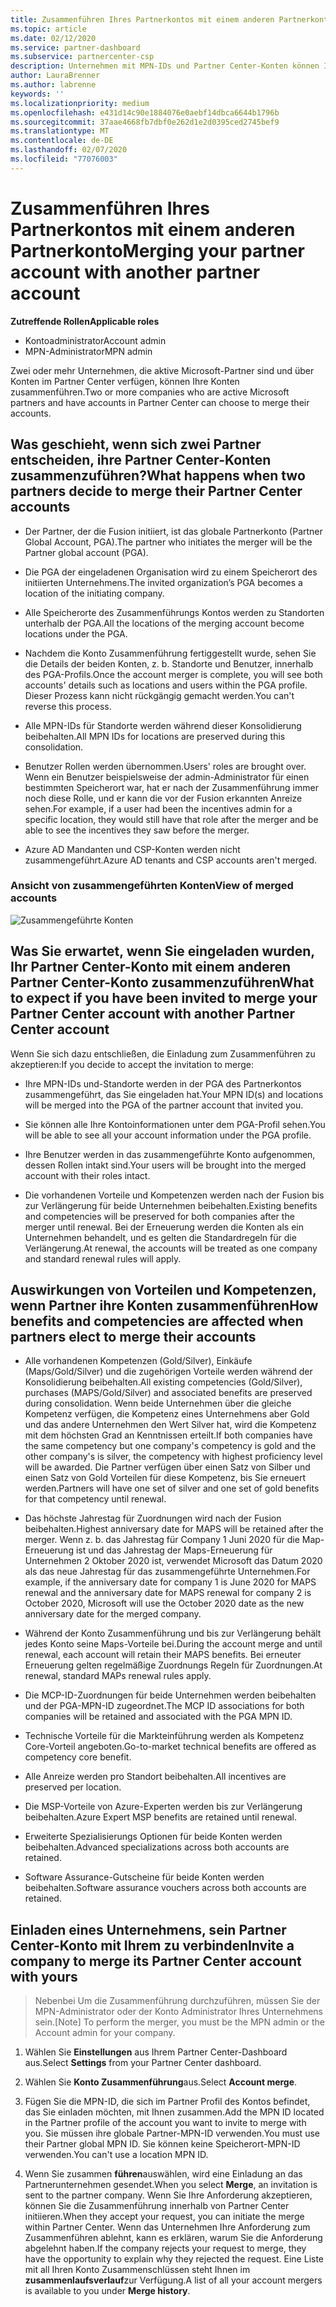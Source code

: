 ```yaml
---
title: Zusammenführen Ihres Partnerkontos mit einem anderen Partnerkonto | Partner Center
ms.topic: article
ms.date: 02/12/2020
ms.service: partner-dashboard
ms.subservice: partnercenter-csp
description: Unternehmen mit MPN-IDs und Partner Center-Konten können Ihre Konten zusammenführen.
author: LauraBrenner
ms.author: labrenne
keywords: ''
ms.localizationpriority: medium
ms.openlocfilehash: e431d14c90e1884076e0aebf14dbca6644b1796b
ms.sourcegitcommit: 37aae4668fb7dbf0e262d1e2d0395ced2745bef9
ms.translationtype: MT
ms.contentlocale: de-DE
ms.lasthandoff: 02/07/2020
ms.locfileid: "77076003"
---
```

# <a name="merging-your-partner-account-with-another-partner-account"></a><span data-ttu-id="4e71d-103">Zusammenführen Ihres Partnerkontos mit einem anderen Partnerkonto</span><span class="sxs-lookup"><span data-stu-id="4e71d-103">Merging your partner account with another partner account</span></span>

<span data-ttu-id="4e71d-104">**Zutreffende Rollen**</span><span class="sxs-lookup"><span data-stu-id="4e71d-104">**Applicable roles**</span></span>

- <span data-ttu-id="4e71d-105">Kontoadministrator</span><span class="sxs-lookup"><span data-stu-id="4e71d-105">Account admin</span></span>
- <span data-ttu-id="4e71d-106">MPN-Administrator</span><span class="sxs-lookup"><span data-stu-id="4e71d-106">MPN admin</span></span>

<span data-ttu-id="4e71d-107">Zwei oder mehr Unternehmen, die aktive Microsoft-Partner sind und über Konten im Partner Center verfügen, können Ihre Konten zusammenführen.</span><span class="sxs-lookup"><span data-stu-id="4e71d-107">Two or more companies who are active Microsoft partners and have accounts in Partner Center can choose to merge their accounts.</span></span> 

## <a name="what-happens-when-two-partners-decide-to-merge-their-partner-center-accounts"></a><span data-ttu-id="4e71d-108">Was geschieht, wenn sich zwei Partner entscheiden, ihre Partner Center-Konten zusammenzuführen?</span><span class="sxs-lookup"><span data-stu-id="4e71d-108">What happens when two partners decide to merge their Partner Center accounts</span></span>

- <span data-ttu-id="4e71d-109">Der Partner, der die Fusion initiiert, ist das globale Partnerkonto (Partner Global Account, PGA).</span><span class="sxs-lookup"><span data-stu-id="4e71d-109">The partner who initiates the merger will be the Partner global account (PGA).</span></span> 

- <span data-ttu-id="4e71d-110">Die PGA der eingeladenen Organisation wird zu einem Speicherort des initiierten Unternehmens.</span><span class="sxs-lookup"><span data-stu-id="4e71d-110">The invited organization’s PGA becomes a location of the initiating company.</span></span>  

- <span data-ttu-id="4e71d-111">Alle Speicherorte des Zusammenführungs Kontos werden zu Standorten unterhalb der PGA.</span><span class="sxs-lookup"><span data-stu-id="4e71d-111">All the locations of the merging account become locations under the PGA.</span></span> 

- <span data-ttu-id="4e71d-112">Nachdem die Konto Zusammenführung fertiggestellt wurde, sehen Sie die Details der beiden Konten, z. b. Standorte und Benutzer, innerhalb des PGA-Profils.</span><span class="sxs-lookup"><span data-stu-id="4e71d-112">Once the account merger is complete, you will see both accounts' details such as locations and users within the PGA profile.</span></span> <span data-ttu-id="4e71d-113">Dieser Prozess kann nicht rückgängig gemacht werden.</span><span class="sxs-lookup"><span data-stu-id="4e71d-113">You can't reverse this process.</span></span> 

- <span data-ttu-id="4e71d-114">Alle MPN-IDs für Standorte werden während dieser Konsolidierung beibehalten.</span><span class="sxs-lookup"><span data-stu-id="4e71d-114">All MPN IDs for locations are preserved during this consolidation.</span></span> 

- <span data-ttu-id="4e71d-115">Benutzer Rollen werden übernommen.</span><span class="sxs-lookup"><span data-stu-id="4e71d-115">Users' roles are brought over.</span></span> <span data-ttu-id="4e71d-116">Wenn ein Benutzer beispielsweise der admin-Administrator für einen bestimmten Speicherort war, hat er nach der Zusammenführung immer noch diese Rolle, und er kann die vor der Fusion erkannten Anreize sehen.</span><span class="sxs-lookup"><span data-stu-id="4e71d-116">For example, if a user had been the incentives admin for a specific location, they would still have that role after the merger and be able to see the incentives they saw before the merger.</span></span> 

- <span data-ttu-id="4e71d-117">Azure AD Mandanten und CSP-Konten werden nicht zusammengeführt.</span><span class="sxs-lookup"><span data-stu-id="4e71d-117">Azure AD tenants and CSP accounts aren't merged.</span></span>

### <a name="view-of-merged-accounts"></a><span data-ttu-id="4e71d-118">Ansicht von zusammengeführten Konten</span><span class="sxs-lookup"><span data-stu-id="4e71d-118">View of merged accounts</span></span>

![Zusammengeführte Konten](images/accountmerge1.png)

## <a name="what-to-expect-if-you-have-been-invited-to-merge-your-partner-center-account-with-another-partner-center-account"></a><span data-ttu-id="4e71d-120">Was Sie erwartet, wenn Sie eingeladen wurden, Ihr Partner Center-Konto mit einem anderen Partner Center-Konto zusammenzuführen</span><span class="sxs-lookup"><span data-stu-id="4e71d-120">What to expect if you have been invited to merge your Partner Center account with another Partner Center account</span></span>

<span data-ttu-id="4e71d-121">Wenn Sie sich dazu entschließen, die Einladung zum Zusammenführen zu akzeptieren:</span><span class="sxs-lookup"><span data-stu-id="4e71d-121">If you decide to accept the invitation to merge:</span></span>

- <span data-ttu-id="4e71d-122">Ihre MPN-IDs und-Standorte werden in der PGA des Partnerkontos zusammengeführt, das Sie eingeladen hat.</span><span class="sxs-lookup"><span data-stu-id="4e71d-122">Your MPN ID(s) and locations will be merged into the PGA of the partner account that invited you.</span></span> 

- <span data-ttu-id="4e71d-123">Sie können alle Ihre Kontoinformationen unter dem PGA-Profil sehen.</span><span class="sxs-lookup"><span data-stu-id="4e71d-123">You will be able to see all your account information under the PGA profile.</span></span>

- <span data-ttu-id="4e71d-124">Ihre Benutzer werden in das zusammengeführte Konto aufgenommen, dessen Rollen intakt sind.</span><span class="sxs-lookup"><span data-stu-id="4e71d-124">Your users will be brought into the merged account with their roles intact.</span></span>

- <span data-ttu-id="4e71d-125">Die vorhandenen Vorteile und Kompetenzen werden nach der Fusion bis zur Verlängerung für beide Unternehmen beibehalten.</span><span class="sxs-lookup"><span data-stu-id="4e71d-125">Existing benefits and competencies will be preserved for both companies after the merger until renewal.</span></span> <span data-ttu-id="4e71d-126">Bei der Erneuerung werden die Konten als ein Unternehmen behandelt, und es gelten die Standardregeln für die Verlängerung.</span><span class="sxs-lookup"><span data-stu-id="4e71d-126">At renewal, the accounts will be treated as one company and standard renewal rules will apply.</span></span>  

## <a name="how-benefits-and-competencies-are-affected-when-partners-elect-to-merge-their-accounts"></a><span data-ttu-id="4e71d-127">Auswirkungen von Vorteilen und Kompetenzen, wenn Partner ihre Konten zusammenführen</span><span class="sxs-lookup"><span data-stu-id="4e71d-127">How benefits and competencies are affected when partners elect to merge their accounts</span></span>

- <span data-ttu-id="4e71d-128">Alle vorhandenen Kompetenzen (Gold/Silver), Einkäufe (Maps/Gold/Silver) und die zugehörigen Vorteile werden während der Konsolidierung beibehalten.</span><span class="sxs-lookup"><span data-stu-id="4e71d-128">All existing competencies (Gold/Silver), purchases (MAPS/Gold/Silver) and associated benefits are preserved during consolidation.</span></span> <span data-ttu-id="4e71d-129">Wenn beide Unternehmen über die gleiche Kompetenz verfügen, die Kompetenz eines Unternehmens aber Gold und das andere Unternehmen den Wert Silver hat, wird die Kompetenz mit dem höchsten Grad an Kenntnissen erteilt.</span><span class="sxs-lookup"><span data-stu-id="4e71d-129">If both companies have the same competency but one company's competency is gold and the other company's is silver, the competency with highest proficiency level will be awarded.</span></span> <span data-ttu-id="4e71d-130">Die Partner verfügen über einen Satz von Silber und einen Satz von Gold Vorteilen für diese Kompetenz, bis Sie erneuert werden.</span><span class="sxs-lookup"><span data-stu-id="4e71d-130">Partners will have one set of silver and one set of gold benefits for that competency until renewal.</span></span>

- <span data-ttu-id="4e71d-131">Das höchste Jahrestag für Zuordnungen wird nach der Fusion beibehalten.</span><span class="sxs-lookup"><span data-stu-id="4e71d-131">Highest anniversary date for MAPS will be retained after the merger.</span></span> <span data-ttu-id="4e71d-132">Wenn z. b. das Jahrestag für Company 1 Juni 2020 für die Map-Erneuerung ist und das Jahrestag der Maps-Erneuerung für Unternehmen 2 Oktober 2020 ist, verwendet Microsoft das Datum 2020 als das neue Jahrestag für das zusammengeführte Unternehmen.</span><span class="sxs-lookup"><span data-stu-id="4e71d-132">For example, if the anniversary date for company 1 is June 2020 for MAPS renewal and the anniversary date for MAPS renewal for company 2 is October 2020, Microsoft will use the October 2020 date as the new anniversary date for the merged company.</span></span>

- <span data-ttu-id="4e71d-133">Während der Konto Zusammenführung und bis zur Verlängerung behält jedes Konto seine Maps-Vorteile bei.</span><span class="sxs-lookup"><span data-stu-id="4e71d-133">During the account merge and until renewal, each account will retain their MAPS benefits.</span></span> <span data-ttu-id="4e71d-134">Bei erneuter Erneuerung gelten regelmäßige Zuordnungs Regeln für Zuordnungen.</span><span class="sxs-lookup"><span data-stu-id="4e71d-134">At renewal, standard MAPs renewal rules apply.</span></span>  

- <span data-ttu-id="4e71d-135">Die MCP-ID-Zuordnungen für beide Unternehmen werden beibehalten und der PGA-MPN-ID zugeordnet.</span><span class="sxs-lookup"><span data-stu-id="4e71d-135">The MCP ID associations for both companies will be retained and associated with the PGA MPN ID.</span></span>

- <span data-ttu-id="4e71d-136">Technische Vorteile für die Markteinführung werden als Kompetenz Core-Vorteil angeboten.</span><span class="sxs-lookup"><span data-stu-id="4e71d-136">Go-to-market technical benefits are offered as competency core benefit.</span></span>  

- <span data-ttu-id="4e71d-137">Alle Anreize werden pro Standort beibehalten.</span><span class="sxs-lookup"><span data-stu-id="4e71d-137">All incentives are preserved per location.</span></span> 

- <span data-ttu-id="4e71d-138">Die MSP-Vorteile von Azure-Experten werden bis zur Verlängerung beibehalten.</span><span class="sxs-lookup"><span data-stu-id="4e71d-138">Azure Expert MSP benefits are retained until renewal.</span></span> 

- <span data-ttu-id="4e71d-139">Erweiterte Spezialisierungs Optionen für beide Konten werden beibehalten.</span><span class="sxs-lookup"><span data-stu-id="4e71d-139">Advanced specializations across both accounts are retained.</span></span> 

- <span data-ttu-id="4e71d-140">Software Assurance-Gutscheine für beide Konten werden beibehalten.</span><span class="sxs-lookup"><span data-stu-id="4e71d-140">Software assurance vouchers across both accounts are retained.</span></span>

## <a name="invite-a-company-to-merge-its-partner-center-account-with-yours"></a><span data-ttu-id="4e71d-141">Einladen eines Unternehmens, sein Partner Center-Konto mit Ihrem zu verbinden</span><span class="sxs-lookup"><span data-stu-id="4e71d-141">Invite a company to merge its Partner Center account with yours</span></span> 

><span data-ttu-id="4e71d-142">Nebenbei Um die Zusammenführung durchzuführen, müssen Sie der MPN-Administrator oder der Konto Administrator Ihres Unternehmens sein.</span><span class="sxs-lookup"><span data-stu-id="4e71d-142">[Note] To perform the merger, you must be the MPN admin or the Account admin for your company.</span></span>

1. <span data-ttu-id="4e71d-143">Wählen Sie **Einstellungen** aus Ihrem Partner Center-Dashboard aus.</span><span class="sxs-lookup"><span data-stu-id="4e71d-143">Select **Settings** from your Partner Center dashboard.</span></span>

2. <span data-ttu-id="4e71d-144">Wählen Sie **Konto Zusammenführung**aus.</span><span class="sxs-lookup"><span data-stu-id="4e71d-144">Select **Account merge**.</span></span>

3. <span data-ttu-id="4e71d-145">Fügen Sie die MPN-ID, die sich im Partner Profil des Kontos befindet, das Sie einladen möchten, mit Ihnen zusammen.</span><span class="sxs-lookup"><span data-stu-id="4e71d-145">Add the MPN ID located in the Partner profile of the account you want to invite to merge with you.</span></span> <span data-ttu-id="4e71d-146">Sie müssen ihre globale Partner-MPN-ID verwenden.</span><span class="sxs-lookup"><span data-stu-id="4e71d-146">You must use their Partner global MPN ID.</span></span> <span data-ttu-id="4e71d-147">Sie können keine Speicherort-MPN-ID verwenden.</span><span class="sxs-lookup"><span data-stu-id="4e71d-147">You can't use a location MPN ID.</span></span>

4. <span data-ttu-id="4e71d-148">Wenn Sie zusammen **führen**auswählen, wird eine Einladung an das Partnerunternehmen gesendet.</span><span class="sxs-lookup"><span data-stu-id="4e71d-148">When you select **Merge**, an invitation is sent to the partner company.</span></span> <span data-ttu-id="4e71d-149">Wenn Sie Ihre Anforderung akzeptieren, können Sie die Zusammenführung innerhalb von Partner Center initiieren.</span><span class="sxs-lookup"><span data-stu-id="4e71d-149">When they accept your request, you can initiate the merge within Partner Center.</span></span> <span data-ttu-id="4e71d-150">Wenn das Unternehmen Ihre Anforderung zum Zusammenführen ablehnt, kann es erklären, warum Sie die Anforderung abgelehnt haben.</span><span class="sxs-lookup"><span data-stu-id="4e71d-150">If the company rejects your request to merge, they have the opportunity to explain why they rejected the request.</span></span> <span data-ttu-id="4e71d-151">Eine Liste mit all Ihren Konto Zusammenschlüssen steht Ihnen im **zusammenlaufsverlauf**zur Verfügung.</span><span class="sxs-lookup"><span data-stu-id="4e71d-151">A list of all your account mergers is available to you under **Merge history**.</span></span>




